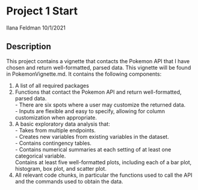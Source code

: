 Project 1 Start
================
Ilana Feldman
10/1/2021

## Description

This project contains a vignette that contacts the Pokemon API that I
have chosen and return well-formatted, parsed data. This vignette will
be found in PokemonVignette.md. It contains the following components:

1.  A list of all required packages
2.  Functions that contact the Pokemon API and return well-formatted,
    parsed data.  
    \- There are six spots where a user may customize the returned
    data.  
    \- Inputs are flexible and easy to specify, allowing for column
    customization when appropriate.  
3.  A basic exploratory data analysis that:  
    \- Takes from multiple endpoints.  
    \- Creates new variables from existing variables in the dataset.  
    \- Contains contingency tables.  
    \- Contains numerical summaries at each setting of at least one
    categorical variable.  
    Contains at least five well-formatted plots, including each of a bar
    plot, histogram, box plot, and scatter plot.  
4.  All relevant code chunks, in particular the functions used to call
    the API and the commands used to obtain the data.
